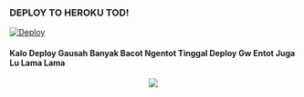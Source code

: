 ### DEPLOY TO HEROKU TOD!
[![Deploy](https://www.herokucdn.com/deploy/button.svg)](https://heroku.com/deploy?template=https://github.com/muhammadrizky16/KyyMusic)
#### **Kalo Deploy Gausah Banyak Bacot Ngentot Tinggal Deploy Gw Entot Juga Lu Lama Lama**
<p align="center">
   <img src="https://telegra.ph/file/9c367ab32b1ba2af159a3.jpg">
</p>
